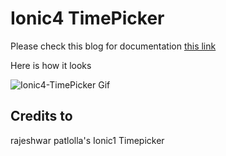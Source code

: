 
# Ionic4 TimePicker

Please check this blog for documentation [this link](https://www.logisticinfotech.com/blog/ionic-timepicker-component)

Here is how it looks

![Ionic4-TimePicker Gif](https://www.logisticinfotech.com/wp-content/uploads/2019/03/ionic4-TimePicker.gif)

## Credits to
rajeshwar patlolla's Ionic1 Timepicker
